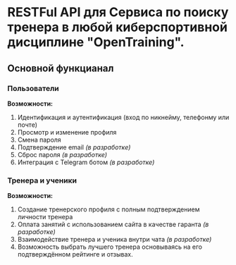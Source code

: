 # RESTFul API для Сервиса по поиску тренера в любой киберспортивной дисциплине "OpenTraining".
## Основной функцианал
### Пользователи
**Возможности:**
1. Идентификация и аутентификация (вход по никнейму, телефонму или почте)
2. Просмотр и изменение профиля
3. Смена пароля
5. Подтверждение email _(в разработке)_
6. Сброс пароля _(в разработке)_
7. Интеграция с Telegram ботом _(в разработке)_
### Тренера и ученики
**Возможности:**
1. Создание тренерского профиля с полным подтверждением личности тренера
2. Оплата занятий с использованием сайта в качестве гаранта  _(в разработке)_
3. Взаимодействие тренера и ученика внутри чата _(в разработке)_
4. Возможность выбрать лучшего тренера основываясь на его подтверждённом рейтинге и отзывах.
